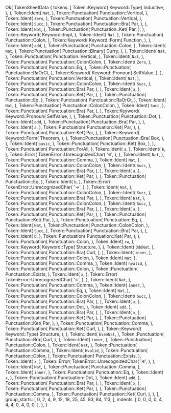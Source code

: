 Ok(
    TokenSheetData {
        tokens: [
            Token::Keyword(
                Keyword::Type(
                    Inductive,
                ),
            ),
            Token::Ident(
                `Nat`,
            ),
            Token::Punctuation(
                Punctuation::Vertical,
            ),
            Token::Ident(
                `Zero`,
            ),
            Token::Punctuation(
                Punctuation::Vertical,
            ),
            Token::Ident(
                `Succ`,
            ),
            Token::Punctuation(
                Punctuation::Bra(
                    Par,
                ),
            ),
            Token::Ident(
                `Nat`,
            ),
            Token::Punctuation(
                Punctuation::Ket(
                    Par,
                ),
            ),
            Token::Keyword(
                Keyword::Impl,
            ),
            Token::Ident(
                `Nat`,
            ),
            Token::Punctuation(
                Punctuation::Colon,
            ),
            Token::Keyword(
                Keyword::Form(
                    Function,
                ),
            ),
            Token::Ident(
                `add`,
            ),
            Token::Punctuation(
                Punctuation::Colon,
            ),
            Token::Ident(
                `Nat`,
            ),
            Token::Punctuation(
                Punctuation::Binary(
                    Curry,
                ),
            ),
            Token::Ident(
                `Nat`,
            ),
            Token::Punctuation(
                Punctuation::Vertical,
            ),
            Token::Ident(
                `Nat`,
            ),
            Token::Punctuation(
                Punctuation::ColonColon,
            ),
            Token::Ident(
                `Zero`,
            ),
            Token::Punctuation(
                Punctuation::Eq,
            ),
            Token::Punctuation(
                Punctuation::RaOrGt,
            ),
            Token::Keyword(
                Keyword::Pronoun(
                    SelfValue,
                ),
            ),
            Token::Punctuation(
                Punctuation::Vertical,
            ),
            Token::Ident(
                `Nat`,
            ),
            Token::Punctuation(
                Punctuation::ColonColon,
            ),
            Token::Ident(
                `Succ`,
            ),
            Token::Punctuation(
                Punctuation::Bra(
                    Par,
                ),
            ),
            Token::Ident(
                `a`,
            ),
            Token::Punctuation(
                Punctuation::Ket(
                    Par,
                ),
            ),
            Token::Punctuation(
                Punctuation::Eq,
            ),
            Token::Punctuation(
                Punctuation::RaOrGt,
            ),
            Token::Ident(
                `Nat`,
            ),
            Token::Punctuation(
                Punctuation::ColonColon,
            ),
            Token::Ident(
                `Succ`,
            ),
            Token::Punctuation(
                Punctuation::Bra(
                    Par,
                ),
            ),
            Token::Keyword(
                Keyword::Pronoun(
                    SelfValue,
                ),
            ),
            Token::Punctuation(
                Punctuation::Dot,
            ),
            Token::Ident(
                `add`,
            ),
            Token::Punctuation(
                Punctuation::Bra(
                    Par,
                ),
            ),
            Token::Ident(
                `a`,
            ),
            Token::Punctuation(
                Punctuation::Ket(
                    Par,
                ),
            ),
            Token::Punctuation(
                Punctuation::Ket(
                    Par,
                ),
            ),
            Token::Keyword(
                Keyword::Form(
                    Theorem,
                ),
            ),
            Token::Punctuation(
                Punctuation::Bra(
                    Box,
                ),
            ),
            Token::Ident(
                `basic`,
            ),
            Token::Punctuation(
                Punctuation::Ket(
                    Box,
                ),
            ),
            Token::Punctuation(
                Punctuation::ForAll,
            ),
            Token::Ident(
                `a`,
            ),
            Token::Ident(
                `b`,
            ),
            Token::Error(
                TokenError::UnrecognizedChar(
                    '∊',
                ),
            ),
            Token::Ident(
                `Nat`,
            ),
            Token::Punctuation(
                Punctuation::Comma,
            ),
            Token::Ident(
                `Nat`,
            ),
            Token::Punctuation(
                Punctuation::ColonColon,
            ),
            Token::Ident(
                `Succ`,
            ),
            Token::Punctuation(
                Punctuation::Bra(
                    Par,
                ),
            ),
            Token::Ident(
                `a`,
            ),
            Token::Punctuation(
                Punctuation::Ket(
                    Par,
                ),
            ),
            Token::Punctuation(
                Punctuation::Eq,
            ),
            Token::Ident(
                `b`,
            ),
            Token::Error(
                TokenError::UnrecognizedChar(
                    '→',
                ),
            ),
            Token::Ident(
                `Nat`,
            ),
            Token::Punctuation(
                Punctuation::ColonColon,
            ),
            Token::Ident(
                `Succ`,
            ),
            Token::Punctuation(
                Punctuation::Bra(
                    Par,
                ),
            ),
            Token::Ident(
                `Nat`,
            ),
            Token::Punctuation(
                Punctuation::ColonColon,
            ),
            Token::Ident(
                `Succ`,
            ),
            Token::Punctuation(
                Punctuation::Bra(
                    Par,
                ),
            ),
            Token::Ident(
                `a`,
            ),
            Token::Punctuation(
                Punctuation::Ket(
                    Par,
                ),
            ),
            Token::Punctuation(
                Punctuation::Ket(
                    Par,
                ),
            ),
            Token::Punctuation(
                Punctuation::Eq,
            ),
            Token::Ident(
                `Nat`,
            ),
            Token::Punctuation(
                Punctuation::ColonColon,
            ),
            Token::Ident(
                `Succ`,
            ),
            Token::Punctuation(
                Punctuation::Bra(
                    Par,
                ),
            ),
            Token::Ident(
                `b`,
            ),
            Token::Punctuation(
                Punctuation::Ket(
                    Par,
                ),
            ),
            Token::Punctuation(
                Punctuation::Colon,
            ),
            Token::Ident(
                `rw`,
            ),
            Token::Keyword(
                Keyword::Type(
                    Structure,
                ),
            ),
            Token::Ident(
                `OddNat`,
            ),
            Token::Punctuation(
                Punctuation::Bra(
                    Curl,
                ),
            ),
            Token::Ident(
                `inner`,
            ),
            Token::Punctuation(
                Punctuation::Colon,
            ),
            Token::Ident(
                `Nat`,
            ),
            Token::Punctuation(
                Punctuation::Comma,
            ),
            Token::Ident(
                `hvalid`,
            ),
            Token::Punctuation(
                Punctuation::Colon,
            ),
            Token::Punctuation(
                Punctuation::Exists,
            ),
            Token::Ident(
                `x`,
            ),
            Token::Error(
                TokenError::UnrecognizedChar(
                    '∊',
                ),
            ),
            Token::Ident(
                `Nat`,
            ),
            Token::Punctuation(
                Punctuation::Comma,
            ),
            Token::Ident(
                `inner`,
            ),
            Token::Punctuation(
                Punctuation::Eq,
            ),
            Token::Ident(
                `Nat`,
            ),
            Token::Punctuation(
                Punctuation::ColonColon,
            ),
            Token::Ident(
                `Succ`,
            ),
            Token::Punctuation(
                Punctuation::Bra(
                    Par,
                ),
            ),
            Token::Ident(
                `x`,
            ),
            Token::Punctuation(
                Punctuation::Dot,
            ),
            Token::Ident(
                `add`,
            ),
            Token::Punctuation(
                Punctuation::Bra(
                    Par,
                ),
            ),
            Token::Ident(
                `x`,
            ),
            Token::Punctuation(
                Punctuation::Ket(
                    Par,
                ),
            ),
            Token::Punctuation(
                Punctuation::Ket(
                    Par,
                ),
            ),
            Token::Punctuation(
                Punctuation::Comma,
            ),
            Token::Punctuation(
                Punctuation::Ket(
                    Curl,
                ),
            ),
            Token::Keyword(
                Keyword::Type(
                    Structure,
                ),
            ),
            Token::Ident(
                `EvenNat`,
            ),
            Token::Punctuation(
                Punctuation::Bra(
                    Curl,
                ),
            ),
            Token::Ident(
                `inner`,
            ),
            Token::Punctuation(
                Punctuation::Colon,
            ),
            Token::Ident(
                `Nat`,
            ),
            Token::Punctuation(
                Punctuation::Comma,
            ),
            Token::Ident(
                `hvalid`,
            ),
            Token::Punctuation(
                Punctuation::Colon,
            ),
            Token::Punctuation(
                Punctuation::Exists,
            ),
            Token::Ident(
                `x`,
            ),
            Token::Error(
                TokenError::UnrecognizedChar(
                    '∊',
                ),
            ),
            Token::Ident(
                `Nat`,
            ),
            Token::Punctuation(
                Punctuation::Comma,
            ),
            Token::Ident(
                `inner`,
            ),
            Token::Punctuation(
                Punctuation::Eq,
            ),
            Token::Ident(
                `x`,
            ),
            Token::Punctuation(
                Punctuation::Dot,
            ),
            Token::Ident(
                `add`,
            ),
            Token::Punctuation(
                Punctuation::Bra(
                    Par,
                ),
            ),
            Token::Ident(
                `x`,
            ),
            Token::Punctuation(
                Punctuation::Ket(
                    Par,
                ),
            ),
            Token::Punctuation(
                Punctuation::Comma,
            ),
            Token::Punctuation(
                Punctuation::Ket(
                    Curl,
                ),
            ),
        ],
        group_starts: [
            0,
            2,
            4,
            9,
            12,
            18,
            25,
            45,
            83,
            84,
            113,
        ],
        indents: [
            0,
            0,
            0,
            0,
            4,
            4,
            4,
            0,
            4,
            0,
            0,
        ],
    },
)